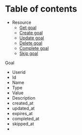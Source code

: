 # Table of contents

- Resource
  - [Get goal](goal/get.md)
  - [Create goal](goal/create.md)
  - [Update goal](goal/update.md)
  - [Delete goal](goal/delete.md)
  - [Complete goal](goal/complete.md)
  - [Skip goal](goal/skip.md)




Goal
* Userid
* Id
* Name
* Type
* Value
* Description
* created_at
* updated_at
* expires_at
* completed_at
* skipped_at
* 
